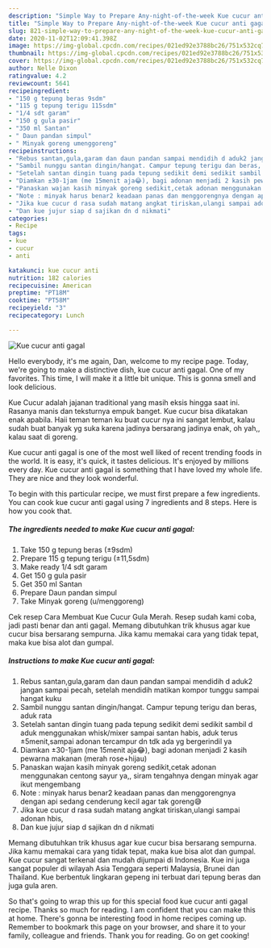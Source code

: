 ```yaml
---
description: "Simple Way to Prepare Any-night-of-the-week Kue cucur anti gagal"
title: "Simple Way to Prepare Any-night-of-the-week Kue cucur anti gagal"
slug: 821-simple-way-to-prepare-any-night-of-the-week-kue-cucur-anti-gagal
date: 2020-11-02T12:09:41.398Z
image: https://img-global.cpcdn.com/recipes/021ed92e3788bc26/751x532cq70/kue-cucur-anti-gagal-foto-resep-utama.jpg
thumbnail: https://img-global.cpcdn.com/recipes/021ed92e3788bc26/751x532cq70/kue-cucur-anti-gagal-foto-resep-utama.jpg
cover: https://img-global.cpcdn.com/recipes/021ed92e3788bc26/751x532cq70/kue-cucur-anti-gagal-foto-resep-utama.jpg
author: Nelle Dixon
ratingvalue: 4.2
reviewcount: 5641
recipeingredient:
- "150 g tepung beras 9sdm"
- "115 g tepung terigu 115sdm"
- "1/4 sdt garam"
- "150 g gula pasir"
- "350 ml Santan"
- " Daun pandan simpul"
- " Minyak goreng umenggoreng"
recipeinstructions:
- "Rebus santan,gula,garam dan daun pandan sampai mendidih d aduk2 jangan sampai pecah, setelah mendidih matikan kompor tunggu sampai hangat kuku"
- "Sambil nunggu santan dingin/hangat. Campur tepung terigu dan beras, aduk rata"
- "Setelah santan dingin tuang pada tepung sedikit demi sedikit sambil d aduk menggunakan whisk/mixer sampai santan habis, aduk terus ±5menit,sampai adonan tercampur dn tdk ada yg bergerindil ya"
- "Diamkan ±30-1jam (me 15menit aja😂), bagi adonan menjadi 2 kasih pewarna makanan (merah rose+hijau)"
- "Panaskan wajan kasih minyak goreng sedikit,cetak adonan menggunakan centong sayur ya,, siram tengahnya dengan minyak agar ikut mengembang"
- "Note : minyak harus benar2 keadaan panas dan menggorengnya dengan api sedang cenderung kecil agar tak goreng😅"
- "Jika kue cucur d rasa sudah matang angkat tiriskan,ulangi sampai adonan hbis,"
- "Dan kue jujur siap d sajikan dn d nikmati"
categories:
- Recipe
tags:
- kue
- cucur
- anti

katakunci: kue cucur anti 
nutrition: 182 calories
recipecuisine: American
preptime: "PT18M"
cooktime: "PT58M"
recipeyield: "3"
recipecategory: Lunch

---
```



![Kue cucur anti gagal](https://img-global.cpcdn.com/recipes/021ed92e3788bc26/751x532cq70/kue-cucur-anti-gagal-foto-resep-utama.jpg)

Hello everybody, it's me again, Dan, welcome to my recipe page. Today, we're going to make a distinctive dish, kue cucur anti gagal. One of my favorites. This time, I will make it a little bit unique. This is gonna smell and look delicious.

Kue Cucur adalah jajanan traditional yang masih eksis hingga saat ini. Rasanya manis dan teksturnya empuk banget. Kue cucur bisa dikatakan enak apabila. Haii teman teman ku buat cucur nya ini sangat lembut, kalau sudah buat banyak yg suka karena jadinya bersarang jadinya enak, oh yah,, kalau saat di goreng.

Kue cucur anti gagal is one of the most well liked of recent trending foods in the world. It is easy, it's quick, it tastes delicious. It's enjoyed by millions every day. Kue cucur anti gagal is something that I have loved my whole life. They are nice and they look wonderful.


To begin with this particular recipe, we must first prepare a few ingredients. You can cook kue cucur anti gagal using 7 ingredients and 8 steps. Here is how you cook that.

<!--inarticleads1-->

##### The ingredients needed to make Kue cucur anti gagal:

1. Take 150 g tepung beras (±9sdm)
1. Prepare 115 g tepung terigu (±11,5sdm)
1. Make ready 1/4 sdt garam
1. Get 150 g gula pasir
1. Get 350 ml Santan
1. Prepare  Daun pandan simpul
1. Take  Minyak goreng (u/menggoreng)


Cek resep Cara Membuat Kue Cucur Gula Merah. Resep sudah kami coba, jadi pasti benar dan anti gagal. Memang dibutuhkan trik khusus agar kue cucur bisa bersarang sempurna. Jika kamu memakai cara yang tidak tepat, maka kue bisa alot dan gumpal. 

<!--inarticleads2-->

##### Instructions to make Kue cucur anti gagal:

1. Rebus santan,gula,garam dan daun pandan sampai mendidih d aduk2 jangan sampai pecah, setelah mendidih matikan kompor tunggu sampai hangat kuku
1. Sambil nunggu santan dingin/hangat. Campur tepung terigu dan beras, aduk rata
1. Setelah santan dingin tuang pada tepung sedikit demi sedikit sambil d aduk menggunakan whisk/mixer sampai santan habis, aduk terus ±5menit,sampai adonan tercampur dn tdk ada yg bergerindil ya
1. Diamkan ±30-1jam (me 15menit aja😂), bagi adonan menjadi 2 kasih pewarna makanan (merah rose+hijau)
1. Panaskan wajan kasih minyak goreng sedikit,cetak adonan menggunakan centong sayur ya,, siram tengahnya dengan minyak agar ikut mengembang
1. Note : minyak harus benar2 keadaan panas dan menggorengnya dengan api sedang cenderung kecil agar tak goreng😅
1. Jika kue cucur d rasa sudah matang angkat tiriskan,ulangi sampai adonan hbis,
1. Dan kue jujur siap d sajikan dn d nikmati


Memang dibutuhkan trik khusus agar kue cucur bisa bersarang sempurna. Jika kamu memakai cara yang tidak tepat, maka kue bisa alot dan gumpal. Kue cucur sangat terkenal dan mudah dijumpai di Indonesia. Kue ini juga sangat populer di wilayah Asia Tenggara seperti Malaysia, Brunei dan Thailand. Kue berbentuk lingkaran gepeng ini terbuat dari tepung beras dan juga gula aren. 

So that's going to wrap this up for this special food kue cucur anti gagal recipe. Thanks so much for reading. I am confident that you can make this at home. There's gonna be interesting food in home recipes coming up. Remember to bookmark this page on your browser, and share it to your family, colleague and friends. Thank you for reading. Go on get cooking!
